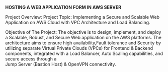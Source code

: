 <b>HOSTING A WEB APPLICATION FORM IN AWS SERVER</b>

Project Overview: 
       Project Topic: Implementing a Secure and Scalable Web Application on AWS Cloud with 
       VPC Architecture and Load Balancing. 
 
Objective of The Project: 
       The objective is to design, implement, and deploy a Scalable, Robust, and Secure Web application on the AWS platforms. The architecture aims to ensure high availability,Fault tolerance 
       and Security by utilizing separate Virtual Private Clouds (VPCs)  for Frontend &  Backend   
       components, integrated with a Load Balancer, Auto Scaling capabilities, and secure access through a  
       Jump Server (Bastion Host) & OpenVPN connectivity.  

